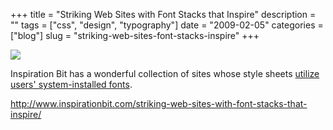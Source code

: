 +++
title = "Striking Web Sites with Font Stacks that Inspire"
description = ""
tags = ["css", "design", "typography"]
date = "2009-02-05"
categories = ["blog"]
slug = "striking-web-sites-font-stacks-inspire"
+++



  <div class="notebook-screenshot"><a href="http://www.inspirationbit.com/striking-web-sites-with-font-stacks-that-inspire/"><img src="/media/bluga/wt498b2374939cd.jpg"/></a></div><p>Inspiration Bit has a wonderful collection of sites whose style sheets <a href="http://www.inspirationbit.com/striking-web-sites-with-font-stacks-that-inspire/">utilize users' system-installed fonts</a>.</p>
    
  <a href="http://www.inspirationbit.com/striking-web-sites-with-font-stacks-that-inspire/">http://www.inspirationbit.com/striking-web-sites-with-font-stacks-that-inspire/</a>
